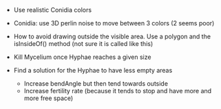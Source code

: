 - Use realistic Conidia colors
- Conidia: use 3D perlin noise to move between 3 colors (2 seems poor)
- How to avoid drawing outside the visible area. Use a polygon and the isInsideOf() method (not sure it is called like this)
- Kill Mycelium once Hyphae reaches a given size

- Find a solution for the Hyphae to have less empty areas
  - Increase bendAngle but then tend towards outside
  - Increase fertility rate (because it tends to stop and have more and more free space)
